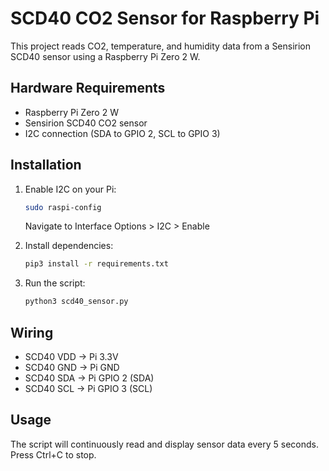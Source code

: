 # SCD40 CO2 Sensor for Raspberry Pi

This project reads CO2, temperature, and humidity data from a Sensirion SCD40 sensor using a Raspberry Pi Zero 2 W.

## Hardware Requirements

- Raspberry Pi Zero 2 W
- Sensirion SCD40 CO2 sensor
- I2C connection (SDA to GPIO 2, SCL to GPIO 3)

## Installation

1. Enable I2C on your Pi:
   ```bash
   sudo raspi-config
   ```
   Navigate to Interface Options > I2C > Enable

2. Install dependencies:
   ```bash
   pip3 install -r requirements.txt
   ```

3. Run the script:
   ```bash
   python3 scd40_sensor.py
   ```

## Wiring

- SCD40 VDD → Pi 3.3V
- SCD40 GND → Pi GND  
- SCD40 SDA → Pi GPIO 2 (SDA)
- SCD40 SCL → Pi GPIO 3 (SCL)

## Usage

The script will continuously read and display sensor data every 5 seconds. Press Ctrl+C to stop.
